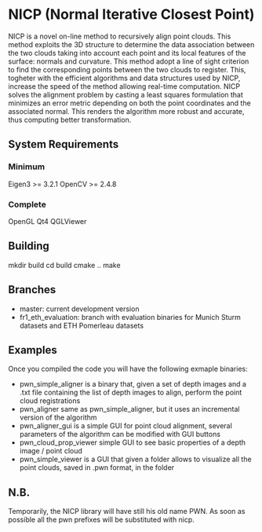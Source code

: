 NICP (Normal Iterative Closest Point)
====

NICP is a novel on-line method to recursively align point clouds. This method 
exploits the 3D structure to determine the data association between the two 
clouds taking into account each point and its local features of the surface: 
normals and curvature.
This method adopt a line of sight criterion to find the corresponding points between 
the two clouds to register. This, togheter with the efficient algorithms and 
data structures used by NICP, increase the speed of the method allowing 
real-time computation.
NICP solves the alignment problem by casting a least squares formulation that 
minimizes an error metric depending on both the point coordinates and the 
associated normal. This renders the algorithm more robust and accurate, thus 
computing better transformation. 

System Requirements
----

### Minimum
Eigen3 >= 3.2.1
OpenCV >= 2.4.8

### Complete
OpenGL
Qt4
QGLViewer

Building
----

mkdir build
cd build
cmake ..
make

Branches
----

- master: current development version
- fr1_eth_evaluation: branch with evaluation binaries for Munich Sturm datasets and ETH Pomerleau datasets

Examples
----

Once you compiled the code you will have the following exmaple binaries:
- pwn_simple_aligner is a binary that, given a set of depth images and a .txt file containing the list of depth images to align, perform the point cloud registrations
- pwn_aligner same as pwn_simple_aligner, but it uses an incremental version of the algorithm 
- pwn_aligner_gui is a simple GUI for point cloud alignment, several parameters of the algorithm can be modified with GUI buttons
- pwn_cloud_prop_viewer simple GUI to see basic properties of a depth image / point cloud
- pwn_simple_viewer is a GUI that given a folder allows to visualize all the point clouds, saved in .pwn format, in the folder

N.B.
----

Temporarily, the NICP library will have still his old name PWN. As soon as possible all the pwn prefixes will be substituted with nicp.
